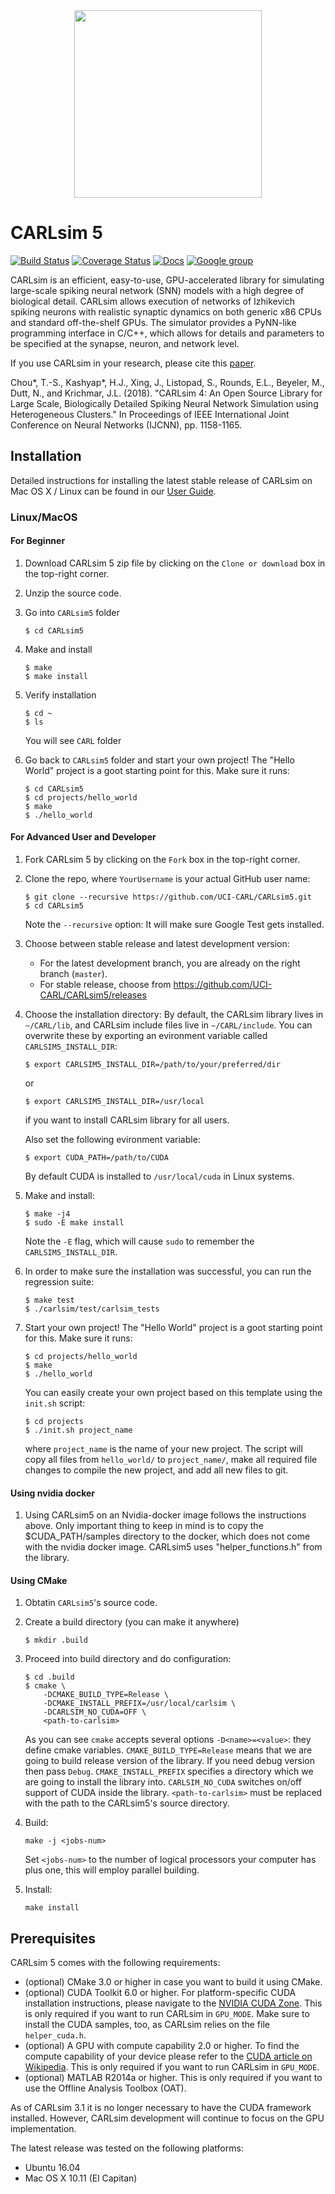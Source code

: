 <div align="center">
	<img src="http://socsci.uci.edu/~jkrichma/CARL-Logo-small.jpg" width="300"/>
</div>

# CARLsim 5

[![Build Status](https://travis-ci.org/UCI-CARL/CARLsim5.svg?branch=master)](https://travis-ci.org/UCI-CARL/CARLsim5)
[![Coverage Status](https://coveralls.io/repos/github/UCI-CARL/CARLsim5/badge.svg?branch=master)](https://coveralls.io/github/UCI-CARL/CARLsim5?branch=master)
[![Docs](https://img.shields.io/badge/docs-v4.1.0-blue.svg)](http://uci-carl.github.io/CARLsim5)
[![Google group](https://img.shields.io/badge/Google-Discussion%20group-blue.svg)](https://groups.google.com/forum/#!forum/carlsim-snn-simulator)

CARLsim is an efficient, easy-to-use, GPU-accelerated library for simulating large-scale spiking neural network (SNN) models with a high degree of biological detail. CARLsim allows execution of networks of Izhikevich spiking neurons with realistic synaptic dynamics on both generic x86 CPUs and standard off-the-shelf GPUs. The simulator provides a PyNN-like programming interface in C/C++, which allows for details and parameters to be specified at the synapse, neuron, and network level.

<!-- New features in CARLsim 5 include:
- Multi-GPU support
- Hybrid CPU/GPU mode
- Multi-compartment and LIF point neurons -->

If you use CARLsim in your research, please cite this [paper](https://www.socsci.uci.edu/~jkrichma/Chou-Kashyap-CARLsim4-IJCNN2018.pdf).

Chou*, T.-S., Kashyap*, H.J., Xing, J., Listopad, S., Rounds, E.L., Beyeler, M., Dutt, N., and Krichmar, J.L. (2018). "CARLsim 4: An Open Source Library for Large Scale, Biologically Detailed Spiking Neural Network Simulation using Heterogeneous Clusters." In Proceedings of IEEE International Joint Conference on Neural Networks (IJCNN), pp. 1158-1165.

## Installation

Detailed instructions for installing the latest stable release of CARLsim on Mac OS X / Linux
can be found in our [User Guide](http://uci-carl.github.io/CARLsim5/ch1_getting_started.html).

### Linux/MacOS

#### For Beginner

1. Download CARLsim 5 zip file by clicking on the `Clone or download` box in the top-right corner.

2. Unzip the source code.

3. Go into `CARLsim5` folder
   ```
   $ cd CARLsim5
   ```

4. Make and install
   ```
   $ make
   $ make install
   ```

5. Verify installation
   ```
   $ cd ~
   $ ls
   ```
   You will see `CARL` folder

6. Go back to `CARLsim5` folder and start your own project! The "Hello World" project is a goot starting point for this.
   Make sure it runs:
   ```
   $ cd CARLsim5
   $ cd projects/hello_world
   $ make
   $ ./hello_world
   ```

#### For Advanced User and Developer

1. Fork CARLsim 5 by clicking on the `Fork` box in the top-right corner.

2. Clone the repo, where `YourUsername` is your actual GitHub user name:
   ```
   $ git clone --recursive https://github.com/UCI-CARL/CARLsim5.git
   $ cd CARLsim5
   ```
   Note the `--recursive` option: It will make sure Google Test gets installed.

3. Choose between stable release and latest development version:
   - For the latest development branch, you are already on the right branch (`master`).
   - For stable release, choose from https://github.com/UCI-CARL/CARLsim5/releases

4. Choose the installation directory: By default, the CARLsim library lives in `~/CARL/lib`, and CARLsim include files live in `~/CARL/include`.
    You can overwrite these by exporting an evironment variable called `CARLSIM5_INSTALL_DIR`:
    ```
    $ export CARLSIM5_INSTALL_DIR=/path/to/your/preferred/dir
    ```
    or
    ```
    $ export CARLSIM5_INSTALL_DIR=/usr/local
    ```
    if you want to install CARLsim library for all users.
    
    Also set the following evironment variable:
    ```
    $ export CUDA_PATH=/path/to/CUDA
    ```
    By default CUDA is installed to `/usr/local/cuda` in Linux systems.

5. Make and install:
   ```
   $ make -j4
   $ sudo -E make install
   ```
   Note the `-E` flag, which will cause `sudo` to remember the `CARLSIM5_INSTALL_DIR`.

7. In order to make sure the installation was successful, you can run the regression suite:

   ```
   $ make test
   $ ./carlsim/test/carlsim_tests
   ```
   
8. Start your own project! The "Hello World" project is a goot starting point for this.
   Make sure it runs:

   ```
   $ cd projects/hello_world
   $ make
   $ ./hello_world
   ```

   You can easily create your own project based on this template using the `init.sh` script:

   ```
   $ cd projects
   $ ./init.sh project_name
   ```
   where `project_name` is the name of your new project.
   The script will copy all files from `hello_world/` to `project_name/`, make all required
   file changes to compile the new project, and add all new files to git.

#### Using nvidia docker
1. Using CARLsim5 on an Nvidia-docker image follows the instructions above. Only important thing to keep in mind is to copy the $CUDA_PATH/samples directory to the docker, which does not come with the nvidia docker image. CARLsim5 uses "helper_functions.h" from the library.

#### Using CMake

1. Obtatin `CARLsim5`'s source code.

2. Create a build directory (you can make it anywhere)

   ```
   $ mkdir .build
   ```

3. Proceed into build directory and do configuration:

   ```
   $ cd .build
   $ cmake \
       -DCMAKE_BUILD_TYPE=Release \
       -DCMAKE_INSTALL_PREFIX=/usr/local/carlsim \
       -DCARLSIM_NO_CUDA=OFF \
       <path-to-carlsim>
   ```

   As you can see `cmake` accepts several options `-D<name>=<value>`: they define cmake variables.
   `CMAKE_BUILD_TYPE=Release` means that we are going to build release version of the library.
   If you need debug version then pass `Debug`.
   `CMAKE_INSTALL_PREFIX` specifies a directory which we are going to install the library into.
   `CARLSIM_NO_CUDA` switches on/off support of CUDA inside the library.
   `<path-to-carlsim>` must be replaced with the path to the CARLsim5's source directory.

4. Build:

   ```
   make -j <jobs-num>
   ```
   
   Set `<jobs-num>` to the number of logical processors your computer has plus one,
   this will employ parallel building.

5. Install:

   ```
   make install
   ```
   


## Prerequisites

CARLsim 5 comes with the following requirements:
- (optional) CMake 3.0 or higher in case you want to build it using CMake.
- (optional) CUDA Toolkit 6.0 or higher. For platform-specific CUDA installation instructions, please navigate to 
  the [NVIDIA CUDA Zone](https://developer.nvidia.com/cuda-zone).
  This is only required if you want to run CARLsim in `GPU_MODE`. Make sure to install the 
  CUDA samples, too, as CARLsim relies on the file `helper_cuda.h`.
- (optional) A GPU with compute capability 2.0 or higher. To find the compute capability of your device please 
  refer to the [CUDA article on Wikipedia](http://en.wikipedia.org/wiki/CUDA).
  This is only required if you want to run CARLsim in `GPU_MODE`.
- (optional) MATLAB R2014a or higher. This is only required if you want to use the Offline Analysis Toolbox (OAT).

As of CARLsim 3.1 it is no longer necessary to have the CUDA framework installed. However, CARLsim development 
will continue to focus on the GPU implementation.

The latest release was tested on the following platforms:
- Ubuntu 16.04
- Mac OS X 10.11 (El Capitan)

